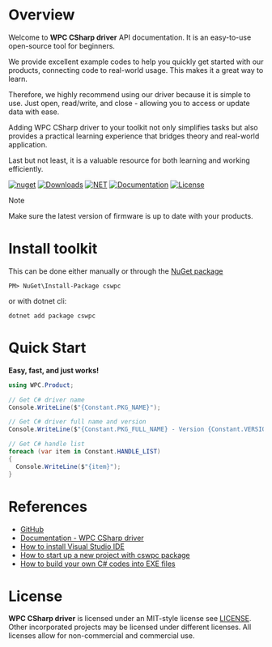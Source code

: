 # Overview

Welcome to **WPC CSharp driver** API documentation. It is an easy-to-use open-source tool for beginners.

We provide excellent example codes to help you quickly get started with our products, connecting code to real-world usage. This makes it a great way to learn.

Therefore, we highly recommend using our driver because it is simple to use. Just open, read/write, and close - allowing you to access or update data with ease.

Adding WPC CSharp driver to your toolkit not only simplifies tasks but also provides a practical learning experience that bridges theory and real-world application.

Last but not least, it is a valuable resource for both learning and working efficiently.

[![nuget](https://img.shields.io/nuget/v/cswpc)](https://www.nuget.org/packages/cswpc)
[![Downloads](https://img.shields.io/nuget/dt/cswpc?color=%20)](https://www.nuget.org/packages/cswpc)
[![NET](https://img.shields.io/badge/.NET-6.0-blue.svg)](https://dotnet.microsoft.com/en-us/)
[![Documentation](https://img.shields.io/badge/docs-website-purple.svg)](https://wpc-systems-ltd.github.io/WPC_CSharp_driver_release/)
[![License](https://img.shields.io/badge/License-MIT-yellow.svg)](https://opensource.org/licenses/MIT)

> [!Note]
> Make sure the latest version of firmware is up to date with your products.

# Install toolkit

This can be done either manually or through the [NuGet package](https://www.nuget.org/packages/cswpc)

```
PM> NuGet\Install-Package cswpc
```

or with dotnet cli:

```
dotnet add package cswpc
```

# Quick Start

**Easy, fast, and just works!**

```csharp
using WPC.Product;

// Get C# driver name
Console.WriteLine($"{Constant.PKG_NAME}");

// Get C# driver full name and version
Console.WriteLine($"{Constant.PKG_FULL_NAME} - Version {Constant.VERSION}");

// Get C# handle list
foreach (var item in Constant.HANDLE_LIST)
{
  Console.WriteLine($"{item}");
}
```

# References
- [GitHub](https://github.com/WPC-Systems-Ltd/WPC_CSharp_driver_release)
- [Documentation - WPC CSharp driver](https://wpc-systems-ltd.github.io/WPC_CSharp_driver_release/)
- [How to install Visual Studio IDE](https://github.com/WPC-Systems-Ltd/WPC_CSharp_driver_release/wiki/How-to-install-Visual-Studio-IDE)
- [How to start up a new project with cswpc package](https://github.com/WPC-Systems-Ltd/WPC_CSharp_driver_release/wiki/How-to-start-up-a-new-project-with-cswpc-package)
- [How to build your own C# codes into EXE files](https://github.com/WPC-Systems-Ltd/WPC_CSharp_driver_release/wiki/How-to-build-your-own-C%23-codes-into-EXE-files)

# License

**WPC CSharp driver** is licensed under an MIT-style license see
[LICENSE](https://github.com/WPC-Systems-Ltd/WPC_CSharp_driver_release/blob/main/LICENSE). Other incorporated projects may be licensed under different licenses.
All licenses allow for non-commercial and commercial use.
